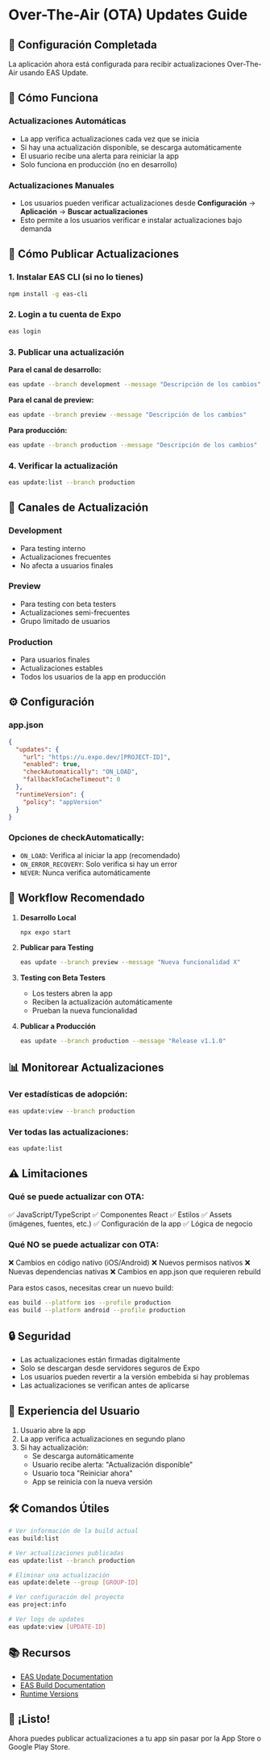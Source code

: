# Over-The-Air (OTA) Updates Guide

## 📱 Configuración Completada

La aplicación ahora está configurada para recibir actualizaciones Over-The-Air usando EAS Update.

## 🚀 Cómo Funciona

### Actualizaciones Automáticas
- La app verifica actualizaciones cada vez que se inicia
- Si hay una actualización disponible, se descarga automáticamente
- El usuario recibe una alerta para reiniciar la app
- Solo funciona en producción (no en desarrollo)

### Actualizaciones Manuales
- Los usuarios pueden verificar actualizaciones desde **Configuración** → **Aplicación** → **Buscar actualizaciones**
- Esto permite a los usuarios verificar e instalar actualizaciones bajo demanda

## 📝 Cómo Publicar Actualizaciones

### 1. Instalar EAS CLI (si no lo tienes)
```bash
npm install -g eas-cli
```

### 2. Login a tu cuenta de Expo
```bash
eas login
```

### 3. Publicar una actualización

**Para el canal de desarrollo:**
```bash
eas update --branch development --message "Descripción de los cambios"
```

**Para el canal de preview:**
```bash
eas update --branch preview --message "Descripción de los cambios"
```

**Para producción:**
```bash
eas update --branch production --message "Descripción de los cambios"
```

### 4. Verificar la actualización
```bash
eas update:list --branch production
```

## 🎯 Canales de Actualización

### Development
- Para testing interno
- Actualizaciones frecuentes
- No afecta a usuarios finales

### Preview
- Para testing con beta testers
- Actualizaciones semi-frecuentes
- Grupo limitado de usuarios

### Production
- Para usuarios finales
- Actualizaciones estables
- Todos los usuarios de la app en producción

## ⚙️ Configuración

### app.json
```json
{
  "updates": {
    "url": "https://u.expo.dev/[PROJECT-ID]",
    "enabled": true,
    "checkAutomatically": "ON_LOAD",
    "fallbackToCacheTimeout": 0
  },
  "runtimeVersion": {
    "policy": "appVersion"
  }
}
```

### Opciones de checkAutomatically:
- `ON_LOAD`: Verifica al iniciar la app (recomendado)
- `ON_ERROR_RECOVERY`: Solo verifica si hay un error
- `NEVER`: Nunca verifica automáticamente

## 🔄 Workflow Recomendado

1. **Desarrollo Local**
   ```bash
   npx expo start
   ```

2. **Publicar para Testing**
   ```bash
   eas update --branch preview --message "Nueva funcionalidad X"
   ```

3. **Testing con Beta Testers**
   - Los testers abren la app
   - Reciben la actualización automáticamente
   - Prueban la nueva funcionalidad

4. **Publicar a Producción**
   ```bash
   eas update --branch production --message "Release v1.1.0"
   ```

## 📊 Monitorear Actualizaciones

### Ver estadísticas de adopción:
```bash
eas update:view --branch production
```

### Ver todas las actualizaciones:
```bash
eas update:list
```

## ⚠️ Limitaciones

### Qué se puede actualizar con OTA:
✅ JavaScript/TypeScript
✅ Componentes React
✅ Estilos
✅ Assets (imágenes, fuentes, etc.)
✅ Configuración de la app
✅ Lógica de negocio

### Qué NO se puede actualizar con OTA:
❌ Cambios en código nativo (iOS/Android)
❌ Nuevos permisos nativos
❌ Nuevas dependencias nativas
❌ Cambios en app.json que requieren rebuild

Para estos casos, necesitas crear un nuevo build:
```bash
eas build --platform ios --profile production
eas build --platform android --profile production
```

## 🔒 Seguridad

- Las actualizaciones están firmadas digitalmente
- Solo se descargan desde servidores seguros de Expo
- Los usuarios pueden revertir a la versión embebida si hay problemas
- Las actualizaciones se verifican antes de aplicarse

## 📱 Experiencia del Usuario

1. Usuario abre la app
2. La app verifica actualizaciones en segundo plano
3. Si hay actualización:
   - Se descarga automáticamente
   - Usuario recibe alerta: "Actualización disponible"
   - Usuario toca "Reiniciar ahora"
   - App se reinicia con la nueva versión

## 🛠️ Comandos Útiles

```bash
# Ver información de la build actual
eas build:list

# Ver actualizaciones publicadas
eas update:list --branch production

# Eliminar una actualización
eas update:delete --group [GROUP-ID]

# Ver configuración del proyecto
eas project:info

# Ver logs de updates
eas update:view [UPDATE-ID]
```

## 📚 Recursos

- [EAS Update Documentation](https://docs.expo.dev/eas-update/introduction/)
- [EAS Build Documentation](https://docs.expo.dev/build/introduction/)
- [Runtime Versions](https://docs.expo.dev/eas-update/runtime-versions/)

## 🎉 ¡Listo!

Ahora puedes publicar actualizaciones a tu app sin pasar por la App Store o Google Play Store.

